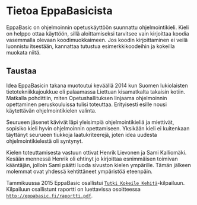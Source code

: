 ﻿Tietoa EppaBasicista
====================
EppaBasic on ohjelmoinnin opetuskäyttöön
suunnattu ohjelmointikieli.
Kieli on helppo ottaa käyttöön,
sillä aloittamiseksi tarvitsee vain
kirjoittaa koodia vasemmalla olevaan
koodimuokkaimeen.
Jos koodin kirjoittaminen ei veilä
luonnistu itsestään, kannattaa
tutustua esimerkkikoodeihin
ja kokeilla muokata niitä.

Taustaa
-------
Idea EppaBasicin takana muotoutui
keväällä 2014 kun Suomen lukiolaisten
tietotekniikkajoukkue oli palaamassa
Liettuan kisamatkalta takaisin kotiin.
Matkalla pohdittiin, miten Opetushallituksen
linjaama ohjelmoinnin opettaminen
peruskouluissa tulisi toteuttaa.
Erityisesti esille nousi käytettävän
ohjelmointikielen valinta.

Seurueen jäsenet kävivät läpi
yleisimpiä ohjelmointikieliä ja
miettivät, sopisiko kieli hyvin
ohjelmoinnin opettamiseen.
Yksikään kieli ei kuitenkaan
täyttänyt seurueen tiukkoja
laatukriteerejä, joten
idea uudesta ohjelmointikielestä
oli syntynyt.

Kielen toteuttamisesta vastuun
ottivat Henrik Lievonen ja
Sami Kalliomäki.
Kesään mennessä Henrik oli ehtinyt
jo kirjoittaa esnimmäisen toimivan
kääntäjän, jolloin Sami päätti
luoda sivuston kielen ympärille.
Tämän jälkeen molemmat ovat yhdessä
kehtittäneet ympäristöä eteenpäin.

Tammikuussa 2015 EppaBasic osallistui
[`Tutki Kokeile Kehitä`](http://www.tukoke.fi/)-kilpailuun.
Kilpailuun osallistunt raportti
on luettavissa osoitteessa
[`http://eppabasic.fi/raportti.pdf`](http://eppabasic.fi/raportti.pdf).